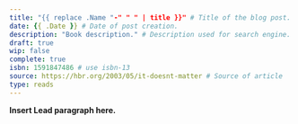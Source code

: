 ```yaml
---
title: "{{ replace .Name "-" " " | title }}" # Title of the blog post.
date: {{ .Date }} # Date of post creation.
description: "Book description." # Description used for search engine.
draft: true
wip: false 
complete: true
isbn: 1591847486 # use isbn-13
source: https://hbr.org/2003/05/it-doesnt-matter # Source of article
type: reads
---
```


**Insert Lead paragraph here.**
